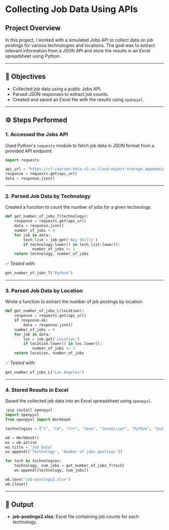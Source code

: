 # Collecting Job Data Using APIs

## Project Overview

In this project, I worked with a simulated Jobs API to collect data on job postings for various technologies and locations. The goal was to extract relevant information from a JSON API and store the results in an Excel spreadsheet using Python.

---

## 🧠 Objectives

- Collected job data using a public Jobs API.
- Parsed JSON responses to extract job counts.
- Created and saved an Excel file with the results using `openpyxl`.

---

## ⚙️ Steps Performed

### 1. Accessed the Jobs API
Used Python's `requests` module to fetch job data in JSON format from a provided API endpoint.

```python
import requests

api_url = "https://cf-courses-data.s3.us.cloud-object-storage.appdomain.cloud/IBM-DA0321EN-SkillsNetwork/labs/module%201/Accessing%20Data%20Using%20APIs/jobs.json"
response = requests.get(api_url)
data = response.json()
```

---

### 2. Parsed Job Data by Technology
Created a function to count the number of jobs for a given technology.

```python
def get_number_of_jobs_T(technology):
    response = requests.get(api_url)
    data = response.json()
    number_of_jobs = 0
    for job in data:
        tech_list = job.get('Key Skills')
        if technology.lower() in tech_list.lower():
            number_of_jobs += 1
    return technology, number_of_jobs
```

✅ *Tested with:*  
```python
get_number_of_jobs_T("Python")
```

---

### 3. Parsed Job Data by Location
Wrote a function to extract the number of job postings by location.

```python
def get_number_of_jobs_L(location):
    response = requests.get(api_url)
    if response.ok:
        data = response.json()
    number_of_jobs = 0
    for job in data:
        loc = job.get('Location')
        if location.lower() in loc.lower():
            number_of_jobs += 1
    return location, number_of_jobs
```

✅ *Tested with:*  
```python
get_number_of_jobs_L("Los Angeles")
```

---

### 4. Stored Results in Excel
Saved the collected job data into an Excel spreadsheet using `openpyxl`.

```python
!pip install openpyxl
import openpyxl
from openpyxl import Workbook

technologies = ["C", "C#", "C++", "Java", "JavaScript", "Python", "Scala", "Oracle", "SQL Server", "MySQL Server", "PostgreSQL", "MongoDB"]

wb = Workbook()
ws = wb.active
ws.title = "Job Data"
ws.append(['Technology', 'Number of jobs postings'])

for tech in technologies:
    technology, num_jobs = get_number_of_jobs_T(tech)
    ws.append([technology, num_jobs])

wb.save("job-postings2.xlsx")
wb.close()
```

---

## 📁 Output

- **job-postings2.xlsx**: Excel file containing job counts for each technology.
